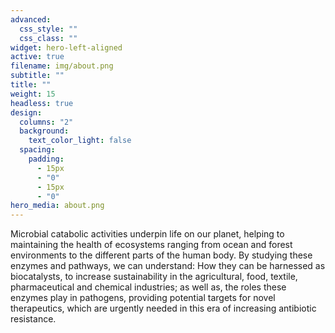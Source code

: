 ```yaml
---
advanced:
  css_style: ""
  css_class: ""
widget: hero-left-aligned
active: true
filename: img/about.png
subtitle: ""
title: ""
weight: 15
headless: true
design:
  columns: "2"
  background:
    text_color_light: false
  spacing:
    padding:
      - 15px
      - "0"
      - 15px
      - "0"
hero_media: about.png
---
```

Microbial catabolic activities underpin life on our planet, helping to maintaining the health of ecosystems ranging from ocean and forest environments to the different parts of the human body. By studying these enzymes and pathways, we can understand: How they can be harnessed as biocatalysts, to increase sustainability in the agricultural, food, textile, pharmaceutical and chemical industries; as well as, the roles these enzymes play in pathogens, providing potential targets for novel therapeutics, which are urgently needed in this era of increasing antibiotic resistance.